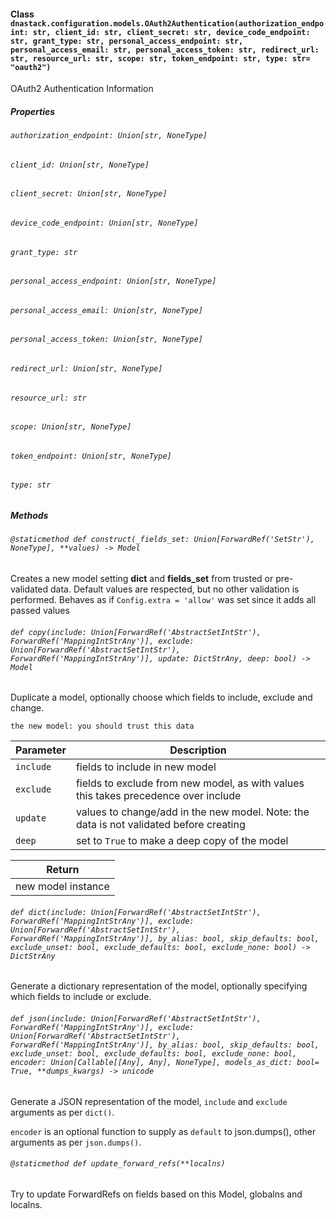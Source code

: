 #### Class `dnastack.configuration.models.OAuth2Authentication(authorization_endpoint: str, client_id: str, client_secret: str, device_code_endpoint: str, grant_type: str, personal_access_endpoint: str, personal_access_email: str, personal_access_token: str, redirect_url: str, resource_url: str, scope: str, token_endpoint: str, type: str= "oauth2")`
OAuth2 Authentication Information
##### Properties
###### `authorization_endpoint: Union[str, NoneType]`

###### `client_id: Union[str, NoneType]`

###### `client_secret: Union[str, NoneType]`

###### `device_code_endpoint: Union[str, NoneType]`

###### `grant_type: str`

###### `personal_access_endpoint: Union[str, NoneType]`

###### `personal_access_email: Union[str, NoneType]`

###### `personal_access_token: Union[str, NoneType]`

###### `redirect_url: Union[str, NoneType]`

###### `resource_url: str`

###### `scope: Union[str, NoneType]`

###### `token_endpoint: Union[str, NoneType]`

###### `type: str`

##### Methods
###### `@staticmethod def construct(_fields_set: Union[ForwardRef('SetStr'), NoneType], **values) -> Model`
Creates a new model setting __dict__ and __fields_set__ from trusted or pre-validated data.
Default values are respected, but no other validation is performed.
Behaves as if `Config.extra = 'allow'` was set since it adds all passed values
###### `def copy(include: Union[ForwardRef('AbstractSetIntStr'), ForwardRef('MappingIntStrAny')], exclude: Union[ForwardRef('AbstractSetIntStr'), ForwardRef('MappingIntStrAny')], update: DictStrAny, deep: bool) -> Model`
Duplicate a model, optionally choose which fields to include, exclude and change.

    the new model: you should trust this data

| Parameter | Description |
| --- | --- |
| `include` | fields to include in new model |
| `exclude` | fields to exclude from new model, as with values this takes precedence over include |
| `update` | values to change/add in the new model. Note: the data is not validated before creating |
| `deep` | set to `True` to make a deep copy of the model |

| Return |
| --- |
| new model instance |
###### `def dict(include: Union[ForwardRef('AbstractSetIntStr'), ForwardRef('MappingIntStrAny')], exclude: Union[ForwardRef('AbstractSetIntStr'), ForwardRef('MappingIntStrAny')], by_alias: bool, skip_defaults: bool, exclude_unset: bool, exclude_defaults: bool, exclude_none: bool) -> DictStrAny`
Generate a dictionary representation of the model, optionally specifying which fields to include or exclude.
###### `def json(include: Union[ForwardRef('AbstractSetIntStr'), ForwardRef('MappingIntStrAny')], exclude: Union[ForwardRef('AbstractSetIntStr'), ForwardRef('MappingIntStrAny')], by_alias: bool, skip_defaults: bool, exclude_unset: bool, exclude_defaults: bool, exclude_none: bool, encoder: Union[Callable[[Any], Any], NoneType], models_as_dict: bool= True, **dumps_kwargs) -> unicode`
Generate a JSON representation of the model, `include` and `exclude` arguments as per `dict()`.

`encoder` is an optional function to supply as `default` to json.dumps(), other arguments as per `json.dumps()`.
###### `@staticmethod def update_forward_refs(**localns)`
Try to update ForwardRefs on fields based on this Model, globalns and localns.